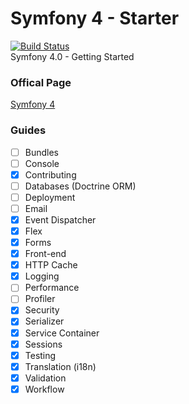 # Symfony 4 - Starter
[![Build Status](https://travis-ci.org/giansalex/symfony4-starter.svg?branch=master)](https://travis-ci.org/giansalex/symfony4-starter)  
Symfony 4.0 - Getting Started

### Offical Page
[Symfony 4](https://symfony.com/4)

### Guides
- [ ] Bundles
- [ ] Console
- [x] Contributing
- [ ] Databases (Doctrine ORM)
- [ ] Deployment
- [ ] Email
- [x] Event Dispatcher
- [x] Flex
- [x] Forms
- [x] Front-end
- [x] HTTP Cache
- [x] Logging
- [ ] Performance
- [ ] Profiler
- [x] Security
- [x] Serializer
- [x] Service Container
- [x] Sessions
- [x] Testing
- [x] Translation (i18n)
- [x] Validation
- [x] Workflow